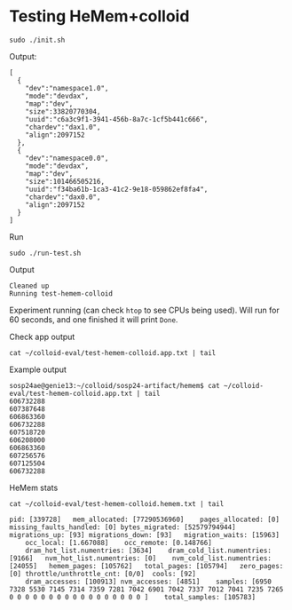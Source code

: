 # Testing HeMem+colloid

```
sudo ./init.sh
```

Output:
```shell
[
  {
    "dev":"namespace1.0",
    "mode":"devdax",
    "map":"dev",
    "size":33820770304,
    "uuid":"c6a3c9f1-3941-456b-8a7c-1cf5b441c666",
    "chardev":"dax1.0",
    "align":2097152
  },
  {
    "dev":"namespace0.0",
    "mode":"devdax",
    "map":"dev",
    "size":101466505216,
    "uuid":"f34ba61b-1ca3-41c2-9e18-059862ef8fa4",
    "chardev":"dax0.0",
    "align":2097152
  }
]
```

Run

```
sudo ./run-test.sh
```

Output

```shell
Cleaned up
Running test-hemem-colloid
```

Experiment running (can check `htop` to see CPUs being used). Will run for 60 seconds, and one finished it will print `Done`.

Check app output

```
cat ~/colloid-eval/test-hemem-colloid.app.txt | tail
```

Example output

```shell
sosp24ae@genie13:~/colloid/sosp24-artifact/hemem$ cat ~/colloid-eval/test-hemem-colloid.app.txt | tail
606732288
607387648
606863360
606732288
607518720
606208000
606863360
607256576
607125504
606732288
```

HeMem stats

```
cat ~/colloid-eval/test-hemem-colloid.hemem.txt | tail
```

```shell
pid: [339728]	mem_allocated: [77290536960]	pages_allocated: [0]	missing_faults_handled: [0]	bytes_migrated: [52579794944]	migrations_up: [93]	migrations_down: [93]	migration_waits: [15963]
	occ_local: [1.667088]	 occ_remote: [0.148766]
	dram_hot_list.numentries: [3634]	dram_cold_list.numentries: [9166]	nvm_hot_list.numentries: [0]	nvm_cold_list.numentries: [24055]	hemem_pages: [105762]	total_pages: [105794]	zero_pages: [0]	throttle/unthrottle_cnt: [0/0]	cools: [92]
	dram_accesses: [100913]	nvm_accesses: [4851]	samples: [6950 7328 5530 7145 7314 7359 7281 7042 6901 7042 7337 7012 7041 7235 7265 0 0 0 0 0 0 0 0 0 0 0 0 0 0 0 0 0 ]	total_samples: [105783]
```
